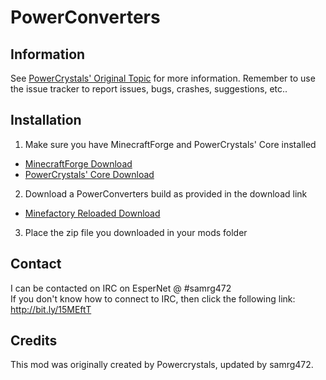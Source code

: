 PowerConverters
===================

Information
--
See [PowerCrystals' Original Topic](http://www.minecraftforum.net/topic/1629898) for more information. Remember to use the issue tracker to report issues, bugs, crashes, suggestions, etc..

Installation
--
1. Make sure you have MinecraftForge and PowerCrystals' Core installed
  * [MinecraftForge Download](http://files.minecraftforge.net/ "Download MinecraftForge")
  * [PowerCrystals' Core Download](http://bit.ly/15MF99D "Download PowerCrystals' Core")
2. Download a PowerConverters build as provided in the download link
  * [Minefactory Reloaded Download](http://bit.ly/16sRGNc "Download Power Converters")
3. Place the zip file you downloaded in your mods folder

Contact
--
I can be contacted on IRC on EsperNet @ #samrg472
<br />If you don't know how to connect to IRC, then click the following link: http://bit.ly/15MEftT

Credits
--

This mod was originally created by Powercrystals, updated by samrg472.
